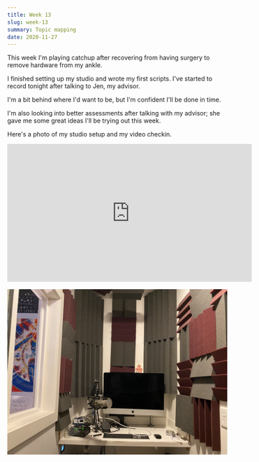 ```yaml
---
title: Week 13
slug: week-13
summary: Topic mapping
date: 2020-11-27
---
```


This week I'm playing catchup after recovering from having surgery to remove hardware from my ankle.

I finished setting up my studio and wrote my first scripts. I've started to record tonight after talking to Jen, my advisor.

I'm a bit behind where I'd want to be, but I'm confident I'll be done in time.

I'm also looking into better assessments after talking with my advisor; she gave me some great ideas I'll be trying out this week.

Here's a photo of my studio setup and my video checkin.

<iframe width="560" height="315" src="https://www.youtube.com/embed/aU8xbNAD_MU" frameborder="0" allow="accelerometer; autoplay; clipboard-write; encrypted-media; gyroscope; picture-in-picture" allowfullscreen></iframe>

![Studio](/studio.jpg)
